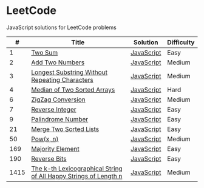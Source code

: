 # LeetCode

JavaScript solutions for LeetCode problems

| # | Title | Solution | Difficulty |
|---| ----- | -------- | ---------- |
| 1 | [Two Sum](https://leetcode.com/problems/two-sum/) | [JavaScript](./solutions/0001_two_sum.js) | Easy |
| 2 | [Add Two Numbers](https://leetcode.com/problems/add-two-numbers/) | [JavaScript](./solutions/0002_add_two_numbers.js) | Medium |
| 3 | [Longest Substring Without Repeating Characters](https://leetcode.com/problems/longest-substring-without-repeating-characters/) | [JavaScript](./solutions/0003_longest_substring_without_repeating_characters.js) | Medium |
| 4 | [Median of Two Sorted Arrays](https://leetcode.com/problems/median-of-two-sorted-arrays/) | [JavaScript](./solutions/0004_median_of_two_sorted_arrays.js) | Hard |
| 6 | [ZigZag Conversion](https://leetcode.com/problems/zigzag-conversion/) | [JavaScript](./solutions/0006_zigzag_conversion.js) | Medium |
| 7 | [Reverse Integer](https://leetcode.com/problems/reverse-integer/) | [JavaScript](./solutions/0007_reverse_integer.js) | Easy |
| 9 | [Palindrome Number](https://leetcode.com/problems/palindrome-number/) | [JavaScript](./solutions/0009_palindrome_number.js) | Easy |
| 21 | [Merge Two Sorted Lists](https://leetcode.com/problems/merge-two-sorted-lists/) | [JavaScript](./solutions/0021_merge_two_sorted_lists.js) | Easy |
| 50 | [Pow(x, n)](https://leetcode.com/problems/powx-n/) | [JavaScript](./solutions/0050_powx_n.js) | Medium |
| 169 | [Majority Element](https://leetcode.com/problems/majority-element/) | [JavaScript](./solutions/0169_majority_element.js) | Easy |
| 190 | [Reverse Bits](https://leetcode.com/problems/reverse-bits/) | [JavaScript](./solutions/0190_reverse_bits.js) | Easy |
| 1415 | [The k-th Lexicographical String of All Happy Strings of Length n](https://leetcode.com/problems/the-k-th-lexicographical-string-of-all-happy-strings-of-length-n/) | [JavaScript](./solutions/1415_the_k_th_lexicographical_string_of_all_happy_strings_of_length_n.js) | Medium |
